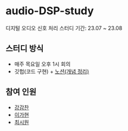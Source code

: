 # audio-DSP-study
디지털 오디오 신호 처리 스터디
기간: 23.07 ~ 23.08

## 스터디 방식
- 매주 목요일 오후 1시 회의
- 깃헙(코드 구현) + [노션(개념 정리)](https://www.notion.so/75d9340f63e74a049471f04341066df8?pvs=4)

## 참여 인원
- [강감찬](https://github.com/gsgh3016)
- [이가현](https://github.com/best11gh)
- [최시원](https://github.com/GoodbyeWorld1)
